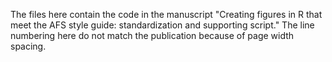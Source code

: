 The files here contain the code in the manuscript "Creating figures in R that meet the AFS style guide: standardization and supporting script."
The line numbering here do not match the publication because of page width spacing.
